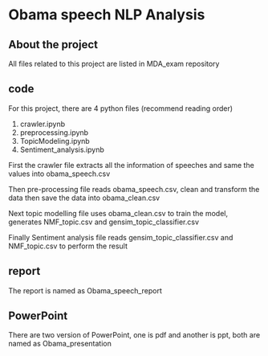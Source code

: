# Obama speech NLP Analysis

## About the project

All files related to this project are listed in MDA_exam repository

## code
For this project, there are 4 python files (recommend reading order)
1. crawler.ipynb
2. preprocessing.ipynb
3. TopicModeling.ipynb
4. Sentiment_analysis.ipynb

First the crawler file extracts all the information of speeches and same the values into obama_speech.csv

Then pre-processing file reads obama_speech.csv, clean and transform the data then save the data into obama_clean.csv

Next topic modelling file uses obama_clean.csv to train the model, generates NMF_topic.csv and gensim_topic_classifier.csv

Finally Sentiment analysis file reads gensim_topic_classifier.csv and NMF_topic.csv to perform the result

## report
The report is named as Obama_speech_report

## PowerPoint
There are two version of PowerPoint, one is pdf and another is ppt, both are named as Obama_presentation


